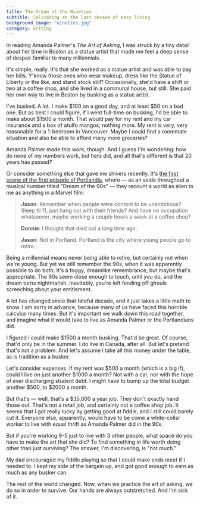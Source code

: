 ```yaml
---
title: The Dream of the Nineties
subtitle: Salivating at the last decade of easy living
background_image: "nineties.jpg"
category: writing
---
```

In reading Amanda Palmer's *The Art of Asking*, I was struck by a tiny detail about her time in Boston as a statue artist that made me feel a deep sense of despair familiar to many millennials.

It's simple, really. It's that she worked as a statue artist and was able to pay her bills. Y'know those ones who wear makeup, dress like the Statue of Liberty or the like, and stand stock still? Occasionally, she'd have a shift or two at a coffee shop, and she lived in a communal house, but still. She paid her own way to live in Boston by busking as a statue artist.

I've busked. A lot. I make $100 on a good day, and at least $50 on a bad one. But as best I could figure, if I went full-time on busking, I'd be able to make about $1500 a month. That would pay for my rent and my car insurance and a box of atulfo mangos; nothing more. My rent is very, very reasonable for a 1-bedroom in Vancouver. Maybe I could find a roommate situation and also be able to afford many more groceries?
<!--more-->
Amanda Palmer made this work, though. And I guess I'm wondering: how do none of my numbers work, but hers did, and all that's different is that 20 years has passed?

Or consider something else that gave me shivers recently. It's [the first scene of the first episode of Portlandia](https://www.youtube.com/watch?v=mBt4HlcDUDw), where — as an aside throughout a musical number titled "Dream of the 90s" — they recount a world as alien to me as anything in a Marvel film:

> **Jason**: Remember when people were content to be unambitious? Sleep til 11, just hang out with their friends? And have no occupation whatsoever, maybe working a couple hours a week at a coffee shop?
>
> **Donnie**: I thought that died out a long time ago.
>
> **Jason**: Not in Portland. Portland is the city where young people go to retire.

Being a millennial means never being able to retire, but certainly not when we're young. But yet we still remember the 90s, when it was apparently possible to do both. It's a foggy, dreamlike remembrance, but maybe that's appropriate. The 90s seem close enough to touch, until you do, and the dream turns nightmarish. Inevitably, you're left fending off ghouls screeching about your entitlement.

A lot has changed since that fateful decade, and it just takes a little math to show. I am sorry in advance, because many of us have faced this horrible calculus many times. But it's important we walk down this road together, and imagine what it would take to live as Amanda Palmer or the Portlandians did.

I figured I could make $1500 a month busking. That'd be great. Of course, that'd only be in the summer. I do live in Canada, after all. But let's pretend that's not a problem. And let's assume I take all this money under the table, as is tradition as a busker.

Let's consider expenses. If my rent was $500 a month (which is a big if), could I live on just another $1000 a month? Not with a car, nor with the hope of ever discharging student debt. I might have to bump up the total budget another $500, to $2000 a month.

But that's — well, that's a $35,000 a year job. They don't exactly hand those out. That's not a retail job, and certainly not a coffee shop job. It seems that I got really lucky by getting good at fiddle, and I still could barely cut it. Everyone else, apparently, would have to be come a white-collar worker to live with equal thrift as Amanda Palmer did in the 90s.

But if you're working 9-5 just to live with 3 other people, what space do you have to make the art that she did? To find something in life worth doing other than just surviving? The answer, I'm discovering, is "not much."

My dad encouraged my fiddle playing so that I could make ends meet if I needed to. I kept my side of the bargain up, and got good enough to earn as much as any busker can.

The rest of the world changed. Now, when we practice the art of asking, we do so in order to survive. Our hands are always outstretched. And I'm sick of it.
